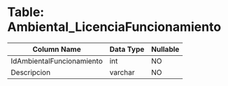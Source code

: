 # Table: Ambiental_LicenciaFuncionamiento

| Column Name | Data Type | Nullable |
|-------------|-----------|----------|
| IdAmbientalFuncionamiento | int | NO |
| Descripcion | varchar | NO |
